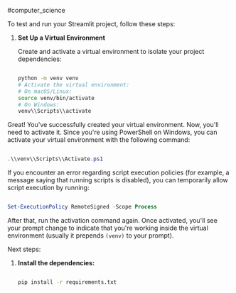 
#computer_science 


To test and run your Streamlit project, follow these steps:

1. **Set Up a Virtual Environment**
    
    Create and activate a virtual environment to isolate your project dependencies:
    
    ```bash
    
    python -m venv venv
    # Activate the virtual environment:
    # On macOS/Linux:
    source venv/bin/activate
    # On Windows:
    venv\\Scripts\\activate
    
    ```
    

Great! You've successfully created your virtual environment. Now, you'll need to activate it. Since you're using PowerShell on Windows, you can activate your virtual environment with the following command:

```powershell

.\\venv\\Scripts\\Activate.ps1

```

If you encounter an error regarding script execution policies (for example, a message saying that running scripts is disabled), you can temporarily allow script execution by running:

```powershell

Set-ExecutionPolicy RemoteSigned -Scope Process

```

After that, run the activation command again. Once activated, you'll see your prompt change to indicate that you're working inside the virtual environment (usually it prepends `(venv)` to your prompt).

Next steps:

1. **Install the dependencies:**
    
    ```bash
    
    pip install -r requirements.txt
    
    ```